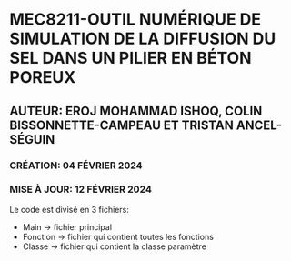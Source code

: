 # MEC8211-OUTIL NUMÉRIQUE DE SIMULATION DE LA DIFFUSION DU SEL DANS UN PILIER EN BÉTON POREUX

## AUTEUR: EROJ MOHAMMAD ISHOQ, COLIN BISSONNETTE-CAMPEAU ET TRISTAN ANCEL-SÉGUIN
### CRÉATION: 04 FÉVRIER 2024
### MISE À JOUR: 12 FÉVRIER 2024


Le code est divisé en 3 fichiers:
 - Main -> fichier principal
 - Fonction -> fichier qui contient toutes les fonctions
 - Classe -> fichier qui contient la classe paramètre





